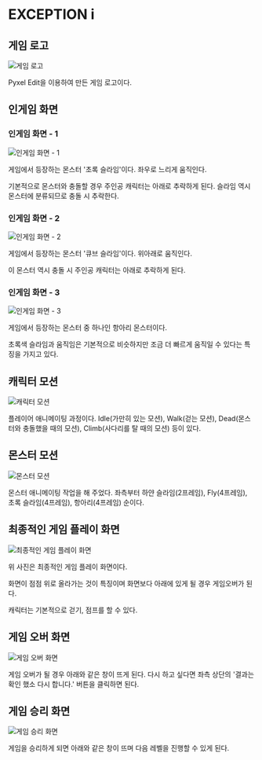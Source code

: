 # EXCEPTION i

## 게임 로고

![게임 로고](images/1)

Pyxel Edit을 이용하여 만든 게임 로고이다.

## 인게임 화면

### 인게임 화면 - 1

![인게임 화면 - 1](images/2)

게임에서 등장하는 몬스터 '초록 슬라임'이다. 좌우로 느리게 움직인다.

기본적으로 몬스터와 충돌할 경우 주인공 캐릭터는 아래로 추락하게 된다. 슬라임 역시 몬스터에 분류되므로 충돌 시 추락한다.

### 인게임 화면 - 2

![인게임 화면 - 2](images/3)

게임에서 등장하는 몬스터 '큐브 슬라임'이다. 위아래로 움직인다.

이 몬스터 역시 충돌 시 주인공 캐릭터는 아래로 추락하게 된다.

### 인게임 화면 - 3

![인게임 화면 - 3](images/4)

게임에서 등장하는 몬스터 중 하나인 항아리 몬스터이다.

초록색 슬라임과 움직임은 기본적으로 비슷하지만 조금 더 빠르게 움직일 수 있다는 특징을 가지고 있다.

## 캐릭터 모션

![캐릭터 모션](images/5)

플레이어 애니메이팅 과정이다. Idle(가만히 있는 모션), Walk(걷는 모션), Dead(몬스터와 충돌했을 때의 모션), Climb(사다리를 탈 때의 모션) 등이 있다.

## 몬스터 모션

![몬스터 모션](images/6)

몬스터 애니메이팅 작업을 해 주었다. 좌측부터 하얀 슬라임(2프레임), Fly(4프레임), 초록 슬라임(4프레임), 항아리(4프레임) 순이다.

## 최종적인 게임 플레이 화면

![최종적인 게임 플레이 화면](images/7)

위 사진은 최종적인 게임 플레이 화면이다.

화면이 점점 위로 올라가는 것이 특징이며 화면보다 아래에 있게 될 경우 게임오버가 된다.

캐릭터는 기본적으로 걷기, 점프를 할 수 있다.

## 게임 오버 화면

![게임 오버 화면](images/8)

게임 오버가 될 경우 아래와 같은 창이 뜨게 된다. 다시 하고 싶다면 좌측 상단의 '결과는 확인 했소 다시 합니다.' 버튼을 클릭하면 된다.

## 게임 승리 화면

![게임 승리 화면](images/9)

게임을 승리하게 되면 아래와 같은 창이 뜨며 다음 레벨을 진행할 수 있게 된다.
